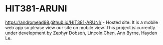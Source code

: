# HIT381-ARUNI
https://andromead98.github.io/HIT381-ARUNI/ - Hosted site. It is a mobile web app so please view our site on mobile view. This project is currently under development by Zephyr Dobson, Lincoln Chen, Ann Byrne, Hayden Le.
